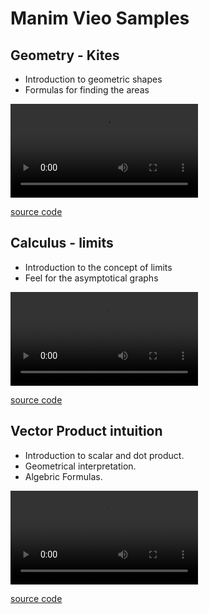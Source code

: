 # Manim Vieo Samples


## Geometry - Kites
- Introduction to geometric shapes
- Formulas  for finding the areas

![](/videos/shapes_area.mp4)

[source code](/src/shapes_area.py)

## Calculus - limits
- Introduction to the concept of limits
- Feel for the asymptotical graphs

![](/videos/limits_continuity.mp4)

[source code](/src/limits_continuity.py)

## Vector Product intuition

- Introduction to scalar and dot product.
- Geometrical interpretation.
- Algebric Formulas.

![](/videos/vector_product.mp4)

[source code](/src/vector_product.py)
